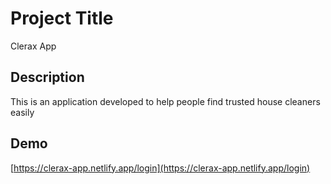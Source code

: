 # Project Title

Clerax App

## Description

This is an application developed to help people find trusted house cleaners easily

## Demo

[https://clerax-app.netlify.app/login](https://clerax-app.netlify.app/login)
